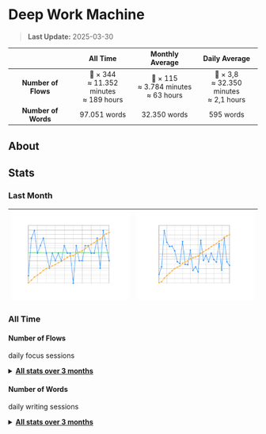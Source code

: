 # Deep Work Machine

> **Last Update:** 2025-03-30  

<div align="center">

|         | All Time | Monthly Average | Daily Average |
| :---: | :---: | :---: | :---: |
| **Number of Flows** | 🍅 × 344<br>≈ 11.352 minutes<br>≈ 189 hours | 🍅 × 115<br>≈ 3.784 minutes<br>≈ 63 hours | 🍅 × 3,8<br>≈ 32.350 minutes<br>≈ 2,1 hours |
| **Number of Words** | 97.051 words | 32.350 words | 595 words |

</div>

## About

## Stats

### Last Month

| ![](./Number%20of%20Flows/2025/02-February/number-of-flows_2025-02.png) | ![](./Number%20of%20Words/2025/02-February/number-of-words_2025-02.png) |
| :-: | :-: |

### All Time

#### Number of Flows

daily focus sessions

<details>

<summary>
   <strong>
      <a href="./Number of Flows">All stats over 3 months</a>
   </strong>
</summary>

- <details>
    <summary>
      <strong>
        <a href="./Number%20of%20Flows/2025">2025</a>
      </strong>
    </summary>

    - <details>
       <summary>
       <a href="./Number%20of%20Flows/2025/02-February">02-February</a>
       </summary>
       <a href="./Number%20of%20Flows/2025/02-February/number-of-flows_2025-02.png">
       <kbd>
       <img src="./Number%20of%20Flows/2025/02-February/number-of-flows_2025-02.png" width="400" title="🖱️ Click me to view an interactive chart!"/>
       </kbd>
       </a>
       </details>

    - <details>
       <summary>
       <a href="./Number%20of%20Flows/2025/01-January">01-January</a>
       </summary>
       <a href="./Number%20of%20Flows/2025/01-January/number-of-flows_2025-01.png">
       <kbd>
       <img src="./Number%20of%20Flows/2025/01-January/number-of-flows_2025-01.png" width="400" title="🖱️ Click me to view an interactive chart!"/>
       </kbd>
       </a>
       </details>
  </details>

- <details>
    <summary>
      <strong>
        <a href="./Number%20of%20Flows/2024">2024</a>
      </strong>
    </summary>

    - <details>
       <summary>
       <a href="./Number%20of%20Flows/2024/12-December">12-December</a>
       </summary>
       <a href="./Number%20of%20Flows/2024/12-December/number-of-flows_2024-12.png">
       <kbd>
       <img src="./Number%20of%20Flows/2024/12-December/number-of-flows_2024-12.png" width="400" title="🖱️ Click me to view an interactive chart!"/>
       </kbd>
       </a>
       </details>

  </details>

</details>

#### Number of Words

daily writing sessions

<details>

<summary>
   <strong>
      <a href="./Number of Words">All stats over 3 months</a>
   </strong>
</summary>

- <details>
    <summary>
      <strong>
        <a href="./Number%20of%20Words/2025">2025</a>
      </strong>
    </summary>

    - <details>
       <summary>
       <a href="./Number%20of%20Words/2025/02-February">02-February</a>
       </summary>
       <a href="./Number%20of%20Words/2025/02-February/number-of-words_2025-02.png">
       <kbd>
       <img src="./Number%20of%20Words/2025/02-February/number-of-words_2025-02.png" width="400" title="🖱️ Click me to view an interactive chart!"/>
       </kbd>
       </a>
       </details>

    - <details>
       <summary>
       <a href="./Number%20of%20Words/2025/01-January">01-January</a>
       </summary>
       <a href="./Number%20of%20Words/2025/01-January/number-of-words_2025-01.png">
       <kbd>
       <img src="./Number%20of%20Words/2025/01-January/number-of-words_2025-01.png" width="400" title="🖱️ Click me to view an interactive chart!"/>
       </kbd>
       </a>
       </details>
  </details>

- <details>
    <summary>
      <strong>
        <a href="./Number%20of%20Words/2024">2024</a>
      </strong>
    </summary>

    - <details>
       <summary>
       <a href="./Number%20of%20Words/2024/12-December">12-December</a>
       </summary>
       <a href="./Number%20of%20Words/2024/12-December/number-of-words_2024-12.png">
       <kbd>
       <img src="./Number%20of%20Words/2024/12-December/number-of-words_2024-12.png" width="400" title="🖱️ Click me to view an interactive chart!"/>
       </kbd>
       </a>
       </details>

  </details>

</details>
